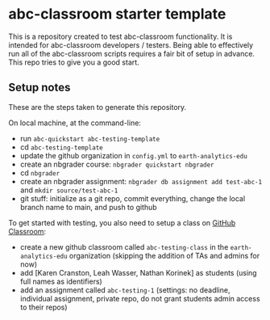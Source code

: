 # abc-classroom starter template

This is a repository created to test abc-classroom functionality. It is intended for abc-classroom developers / testers. Being able to effectively run all of the abc-classroom scripts requires a fair bit of setup in advance. This repo tries to give you a good start.

## Setup notes

These are the steps taken to generate this repository.

On local machine, at the command-line:

* run `abc-quickstart abc-testing-template`
* cd `abc-testing-template`
* update the github organization in `config.yml` to `earth-analytics-edu`
* create an nbgrader course: `nbgrader quickstart nbgrader`
* cd `nbgrader`
* create an nbgrader assignment: `nbgrader db assignment add test-abc-1 ` and `mkdir source/test-abc-1`
* git stuff: initialize as a git repo, commit everything, change the local branch name to main, and push to github

To get started with testing, you also need to setup a class on [GitHub Classroom](https://classroom.github.com):

* create a new github classroom called `abc-testing-class` in the `earth-analytics-edu` organization (skipping the addition of TAs and admins for now)
* add [Karen Cranston, Leah Wasser, Nathan Korinek] as students (using full names as identifiers)
* add an assignment called `abc-testing-1` (settings: no deadline, individual assignment, private repo, do not grant students admin access to their repos)
